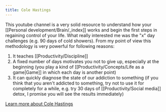 ```yaml
---
title: Cole Hastings
---
```


This youtube channel is a very solid resource to understand how your [[Personal development/Brain/_index]] works and begin the first steps in regaining control of your life. What really interested me was the "x" day challenges (e.g. 90 days of cold showers). From my point of view this methodology is very powerful for following reasons:
1. It teaches [[Productivity/Discipline]]
2. A fixed number of days motivates you not to give up, especially at the beginning (you play a kind of [[Productivity/Concepts/Life as a game|Game]] in which each day is another point)
3. It can quickly diagnose the state of our addiction to something (if you think that you aren't addicted to something, try not to use it for completely for a while, e.g. try 30 days of [[Productivity/Social media]] detox, I promise you will see the results immediately)

[Learn more about Cole Hastings](https://www.youtube.com/c/ColeHastings)